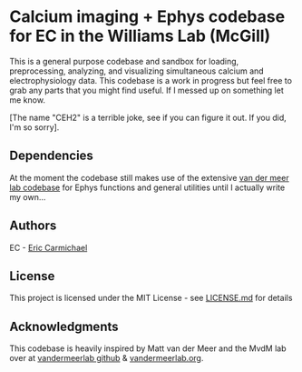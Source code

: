 # Calcium imaging + Ephys codebase for EC in the Williams Lab (McGill)
This is a general purpose codebase and sandbox for loading, preprocessing, analyzing, and visualizing simultaneous calcium and electrophysiology data. This codebase is a work in progress but feel free to grab any parts that you might find useful. If I messed up on something let me know.

[The name "CEH2" is a terrible joke, see if you can figure it out.  If you did, I'm so sorry].  

## Dependencies
At the moment the codebase still makes use of the extensive [van der meer lab codebase](https://github.com/vandermeerlab/vandermeerlab) for Ephys functions and general utilities until I actually write my own...  


## Authors
EC - [Eric Carmichael](https://scholar.google.com/citations?user=V2dTKiMAAAAJ&hl=en)
  


## License

This project is licensed under the MIT License - see [LICENSE.md](https://github.com/ecarmichael/CEH2/blob/master/LICENSE.md) for details

## Acknowledgments
This codebase is heavily inspired by Matt van der Meer and the MvdM lab over at [vandermeerlab github](https://github.com/vandermeerlab) & [vandermeerlab.org](http://www.vandermeerlab.org/). 
